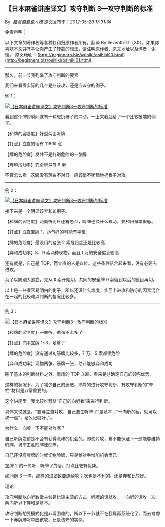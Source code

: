 ## 【日本麻雀讲座译文】攻守判断 3—攻守判断的标准

By: _鑫哥蠢蠢惹人嫌_ 原文发布于：_2012-05-29 17:31:30_

免责声明：

以下文章的著作权等各种权利归原作者所有，翻译 By
SeventhTG（XD）。如果你喜欢本文并有幸让你产生了转载的想法，请注明原作者、原文地址以及译者，谢谢。
原文地址： [http://beginners.biz/osihiki/osihiki03.html](http://beginners.biz/osihiki/osihiki01.html)

---

那么，前一节我列举了攻守判断的要素

我们来看看实际的几个是应该攻，还是应该守的例子。

例 1：

[![【日本麻雀讲座译文】攻守判断3—攻守判断的标准](http://s14.sinaimg.cn/middle/7f78b76fxc1298c9ef41d&690)](http://photo.blog.sina.com.cn/showpic.html#blogid=7f78b76f0101593t&url=http://s14.sinaimg.cn/orignal/7f78b76fxc1298c9ef41d)

看到这个牌的瞬间就有一种想扔棒子的冲动，一上来我就给了一个比较极端的例子。

【和牌的容易度】好型两面听牌

【打点】立直的话有 11600 点

【牌的危险度】发并不是特别危险的一张牌

【弃和成功率】安全牌只有 6 索

不管怎么看，这牌没有理由不对日。应该毫不犹豫地扔棒子对攻。

---

例 2：

[![【日本麻雀讲座译文】攻守判断3—攻守判断的标准](http://s9.sinaimg.cn/middle/7f78b76fxc129a7824458&690)](http://photo.blog.sina.com.cn/showpic.html#blogid=7f78b76f0101593t&url=http://s9.sinaimg.cn/orignal/7f78b76fxc129a7824458)

接下来是一个明显该弃和的例子。

【和牌的容易度】两向听而且还有愚型，鸣牌也没什么帮助，要和出概率很低。

【打点】立直宝牌 1，运气好的可能有平和

【牌的危险度】最没用的这张 2 索危险度还是比较高

【弃和成功率】8、9 索两种现物，而且 1 万的安全度比较高

还有就是，自己是 TOP，而立直的人是四位。这些条件结合起来看，没有必要去进攻。

为了以防别人追立，先从 8 索开始切，共同的安全牌 9 索留到以后的巡目再切。

以上是一些很容易明白的例子，所以还没什么难度。实际上进攻和防守的因素混合在一起的比较难以判断的情况比较多。

---

例 3：

[![【日本麻雀讲座译文】攻守判断3—攻守判断的标准](http://s11.sinaimg.cn/middle/7f78b76fxc129c8f1846a&690)](http://photo.blog.sina.com.cn/showpic.html#blogid=7f78b76f0101593t&url=http://s11.sinaimg.cn/orignal/7f78b76fxc129c8f1846a)

【和牌的容易度】一向听，进张不太多了

【打点】门平宝牌 1~3，足够了

【牌的危险度】没有通过的筋牌比较多，7 万、5 索都很危险

【弃和成功率】现物两张、筋牌一张，估计能够弃和成功

除了基本的判断材料之外，南场的 TOP 立直，看来是想确定自己的领先优势。

这样的状况下，为了减少自己的迷惑、冷静的进行攻守判断，有攻守判断的“脊柱”材料是非常重要的。

这个讲座里，我比较推荐以“自己的向听数”来进行判断。

具体来说就是，“要与立直对攻，自己要先听牌了”是基本；“一向听的话，就可以攻一巡”，这么记就好了。

为什么一向听一下不能对攻呢？

自己听牌之前是不会有获得点棒的机会的。即使对攻，也不能保证下一巡能够维持听牌，说不定危险牌还回来。

自己还没有听牌的时候切危险牌，只是给对手增加机会而已。

宝牌 2 的一向听，听牌了的话，打点比较有优势。

如同例 3 一样，那样的进张数要连续攻 2 次也是不利的。还是弃和比较好。

理论：

攻守判断以向听数做主线是比较主流的方式。听牌的话就攻，一向听的话攻一次，两向听以下弃和是基本。

攻守判断想要模式化是非常困难的，所以下一节就不在打算再系统化了，而去考虑一下赤牌麻将中应该攻、还是该守的实例。
